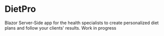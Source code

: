 # DietPro
Blazor Server-Side app for the health specialists to create personalized diet plans and follow your clients' results.
Work in progress
